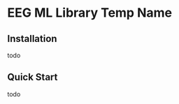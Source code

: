 EEG ML Library Temp Name
====================

Installation
---------------------

todo

Quick Start
--------------------

todo

